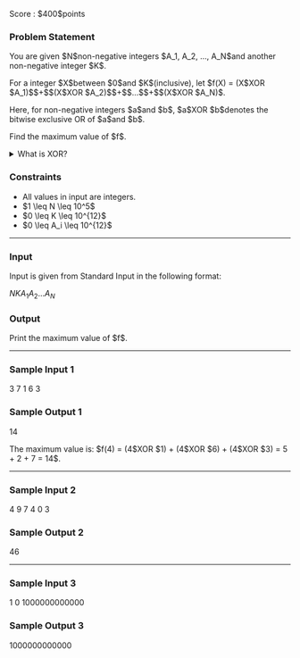 
<div>

<span>

<span>

<p>
Score : $400$points
</p>

<div>

<section>

### **Problem Statement**

<p>
You are given $N$non-negative integers $A_1, A_2, ..., A_N$and another non-negative integer $K$.
</p>

<p>
For a integer $X$between $0$and $K$(inclusive), let $f(X) = (X$XOR $A_1)$$+$$(X$XOR $A_2)$$+$$...$$+$$(X$XOR $A_N)$.
</p>

<p>
Here, for non-negative integers $a$and $b$, $a$XOR $b$denotes the bitwise exclusive OR of $a$and $b$.
</p>

<p>
Find the maximum value of $f$.
</p>

<p>

</p>

<details>

<summary>
What is XOR?
</summary>

<p>

</p>

<p>
The bitwise exclusive OR of $a$and $b$, $X$, is defined as follows:
</p>

<ul>

<li>
When $X$is written in base two, the digit in the $2^k$'s place ($k \geq 0$) is $1$if, when written in base two, exactly one of $A$and $B$has $1$in the $2^k$'s place, and $0$otherwise.
</li>

</ul>

<p>
For example, $3$XOR $5 = 6$. (When written in base two: $011$XOR $101 = 110$.)
</p>

<p>

</p>

</details>

<p>

</p>

</section>

</div>

<div>

<section>

### **Constraints**

<ul>

<li>
All values in input are integers.
</li>

<li>
$1 \leq N \leq 10^5$
</li>

<li>
$0 \leq K \leq 10^{12}$
</li>

<li>
$0 \leq A_i \leq 10^{12}$
</li>

</ul>

</section>

</div>

---

<div>

<div>

<section>

### **Input**

<p>
Input is given from Standard Input in the following format:
</p>

<div>

$N$$K$$A_1$$A_2$$...$$A_N$
</div>

</section>

</div>

<div>

<section>

### **Output**

<p>
Print the maximum value of $f$.
</p>

</section>

</div>

</div>

---

<div>

<section>

### **Sample Input 1**

<div>

3 7
1 6 3

</div>

</section>

</div>

<div>

<section>

### **Sample Output 1**

<div>

14

</div>

<p>
The maximum value is: $f(4) = (4$XOR $1) + (4$XOR $6) + (4$XOR $3) = 5 + 2 + 7 = 14$.
</p>

</section>

</div>

---

<div>

<section>

### **Sample Input 2**

<div>

4 9
7 4 0 3

</div>

</section>

</div>

<div>

<section>

### **Sample Output 2**

<div>

46

</div>

</section>

</div>

---

<div>

<section>

### **Sample Input 3**

<div>

1 0
1000000000000

</div>

</section>

</div>

<div>

<section>

### **Sample Output 3**

<div>

1000000000000

</div>

</section>

</div>

</span>

</span>

</div>
